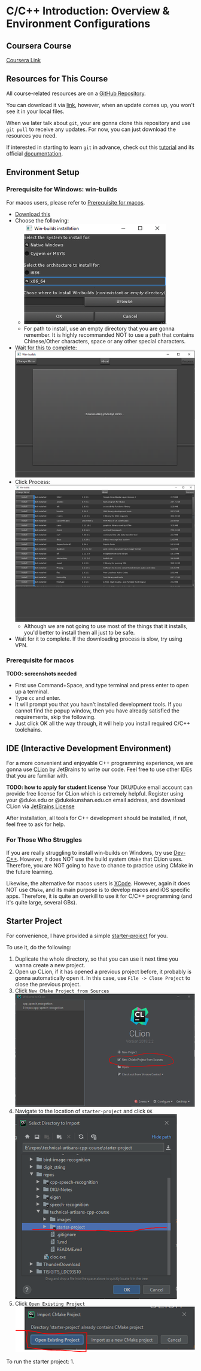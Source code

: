 # C/C++ Introduction: Overview & Environment Configurations

## Coursera Course

[Coursera Link](https://www.coursera.org/programs/duke-university-courses-gp9dy?authProvider=duke)

## Resources for This Course

All course-related resources are on a [GitHub Repository](https://github.com/tjysdsg/technical-artisans-cpp-course).

You can download it via [link](https://github.com/tjysdsg/technical-artisans-cpp-course/archive/master.zip), however, when an update comes up, you won't see it in your local files.

When we later talk about `git`, your are gonna clone this repository and use `git pull` to receive any updates. For now, you can just download the resources you need.

If interested in starting to learn `git` in advance, check out this [tutorial](https://www.atlassian.com/git/tutorials) and its official [documentation](https://git-scm.com/docs/gittutorial).

## Environment Setup

### Prerequisite for Windows: win-builds

For macos users, please refer to [Prerequisite for macos](#prerequisite-for-macos).

- [Download this](http://win-builds.org/doku.php/download_and_installation_from_windows)
- Choose the following: 
  - ![](images/win-builds-1.PNG). 
  - For path to install, use an empty directory that you are gonna remember. It is highly recommanded NOT to use a path that contains Chinese/Other characters, space or any other special characters.
- Wait for this to complete: ![](images/win-builds-2.PNG)
- Click Process: ![](images/win-builds-3.PNG) 
  - Although we are not going to use most of the things that it installs, you'd better to install them all just to be safe.
- Wait for it to complete. If the downloading process is slow, try using VPN.

### Prerequisite for macos

**TODO: screenshots needed**

- First use Command+Space, and type terminal and press enter to open up a terminal.
- Type `cc` and enter.
- It will prompt you that you havn't installed development tools. If you cannot find the popup window, then you have already satisfied the requirements, skip the following.
- Just click OK all the way through, it will help you install required C/C++ toolchains.

## IDE (Interactive Development Environment)

For a more convenient and enjoyable C++ programming experience, we are gonna use [CLion](https://www.jetbrains.com/clion/) by JetBrains to write our code. Feel free to use other IDEs that you are familiar with.

**TODO: how to apply for student license**
Your DKU/Duke email account can provide free license for CLion which is extremely helpful. Register using your @duke.edu or @dukekunshan.edu.cn email address, and download CLion via [JetBrains License](https://account.jetbrains.com/licenses)

After installation, all tools for C++ development should be installed, if not, feel free to ask for help.

### For Those Who Struggles

If you are really struggling to install win-builds on Windows, try use [Dev-C++](https://sourceforge.net/projects/orwelldevcpp/). However, it does NOT use the build system `CMake` that CLion uses. Therefore, you are NOT going to have to chance to practice using CMake in the future learning.

Likewise, the alternative for macos users is [XCode](https://developer.apple.com/xcode/). However, again it does NOT use `CMake`, and its main purpose is to develop macos and iOS specific apps. Therefore, it is quite an overkill to use it for C/C++ programming (and it's quite large, several GBs).

## Starter Project

For convenience, I have provided a simple [starter-project](starter-project) for you.

To use it, do the following:

1. Duplicate the whole directory, so that you can use it next time you wanna create a new project.
2. Open up CLion, if it has opened a previous project before, it probably is gonna automatically open it. In this case, use `File -> Close Project` to close the previous project.
3. Click `New CMake Project from Sources` ![](images/clion-1.PNG)
4. Navigate to the location of `starter-project` and click `OK` ![](images/clion-2.PNG)
5. Click `Open Existing Project` ![](images/clion-3.PNG)

To run the starter project:
1. 
